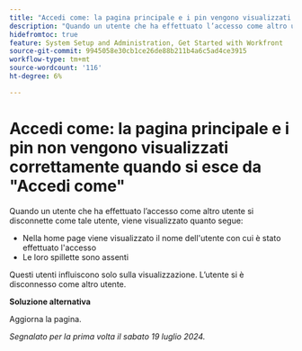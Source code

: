 ```yaml
---
title: "Accedi come: la pagina principale e i pin vengono visualizzati in modo errato quando si esce da Accedi come"
description: "Quando un utente che ha effettuato l’accesso come altro utente si disconnette come tale utente, nella schermata iniziale vengono visualizzati i seguenti problemi."
hidefromtoc: true
feature: System Setup and Administration, Get Started with Workfront
source-git-commit: 9945058e30cb1ce26de88b211b4a6c5ad4ce3915
workflow-type: tm+mt
source-wordcount: '116'
ht-degree: 6%

---
```



# Accedi come: la pagina principale e i pin non vengono visualizzati correttamente quando si esce da &quot;Accedi come&quot;

Quando un utente che ha effettuato l’accesso come altro utente si disconnette come tale utente, viene visualizzato quanto segue:

* Nella home page viene visualizzato il nome dell&#39;utente con cui è stato effettuato l&#39;accesso
* Le loro spillette sono assenti

Questi utenti influiscono solo sulla visualizzazione. L’utente si è disconnesso come altro utente.

**Soluzione alternativa**

Aggiorna la pagina.

_Segnalato per la prima volta il sabato 19 luglio 2024._
